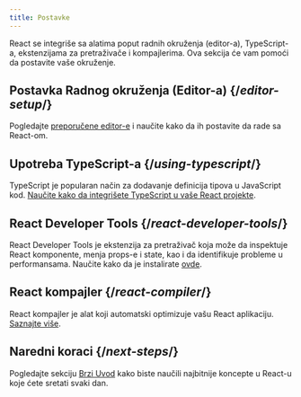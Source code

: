 ```yaml
---
title: Postavke
---
```

<Intro>

React se integriše sa alatima poput radnih okruženja (editor-a), TypeScript-a, ekstenzijama za pretraživače i kompajlerima. Ova sekcija će vam pomoći da postavite vaše okruženje.

</Intro>

## Postavka Radnog okruženja (Editor-a) {/*editor-setup*/}

Pogledajte [preporučene editor-e](/learn/editor-setup) i naučite kako da ih postavite da rade sa React-om.

## Upotreba TypeScript-a {/*using-typescript*/}

TypeScript je popularan način za dodavanje definicija tipova u JavaScript kod. [Naučite kako da integrišete TypeScript u vaše React projekte](/learn/typescript).

## React Developer Tools {/*react-developer-tools*/}

React Developer Tools je ekstenzija za pretraživač koja može da inspektuje React komponente, menja props-e i state, kao i da identifikuje probleme u performansama. Naučite kako da je instalirate [ovde](learn/react-developer-tools).

## React kompajler {/*react-compiler*/}

React kompajler je alat koji automatski optimizuje vašu React aplikaciju. [Saznajte više](/learn/react-compiler).

## Naredni koraci {/*next-steps*/}

Pogledajte sekciju [Brzi Uvod](/learn) kako biste naučili najbitnije koncepte u React-u koje ćete sretati svaki dan.
